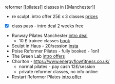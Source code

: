 reformer [[pilates]] classes in [[Manchester]]
- re sculpt. intro offer 25£ x 3 classes [prices](https://resculptstudios.co.uk/?utm_source=ConfidentialGuides.com&utm_medium=Gyms&utm_campaign=Re%3ASculpt+Studios&utm_content=WEBSITE#prices)
- [x] class pass - intro deal 2 weeks free
- Runway Pilates Manchester [intro deal](https://runwaypilates.com/first-timers/)
	- 10 £ trainee classes [book](https://momence.com/u/runway-pilates-ltd-B64tMb)
- Sculpt in Haus - 20/session [insta](https://www.instagram.com/sculptinhauspilates/?hl=en)
- Poise Reformer Pilates - fully booked - 1on1
- The Green Lab [intro offers](https://www.thehealthlabnq.com/pricingoptions)
- Chorlton - https://www.energyflowfitness.co.uk/ 
	- normal pilates - pay cash 12£/session
	- private reformer classes, no info online
- Restart Reformer Pilates [intro offer](https://www.restartpilates.co.uk/group-classes)
